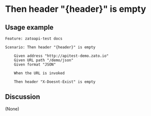 
Then header "{header}" is empty
=============================================================================================================

Usage example
-------------

```
Feature: zatoapi-test docs

Scenario: Then header "{header}" is empty

    Given address "http://apitest-demo.zato.io"
    Given URL path "/demo/json"
    Given format "JSON"

    When the URL is invoked

    Then header "X-Doesnt-Exist" is empty
```

Discussion
----------

(None)